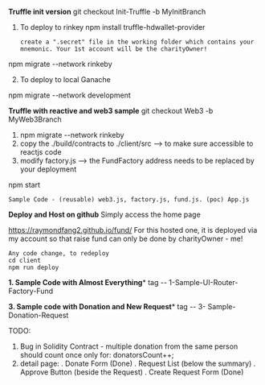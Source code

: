 **Truffle init version**
git checkout Init-Truffle -b MyInitBranch

1. To deploy to rinkey
    npm install truffle-hdwallet-provider

    ```create a ".secret" file in the working folder which contains your mnemonic. Your 1st account will be the charityOwner!```
   
npm migrate --network rinkeby

2. To deploy to local Ganache

npm migrate --network development

**Truffle with reactive and web3 sample**
git checkout Web3 -b MyWeb3Branch
1. npm migrate --network rinkeby
2. copy the ./build/contracts to ./client/src  --> to make sure accessible to reactjs code
3. modify factory.js --> the FundFactory address needs to be replaced by your deployment

npm start

```Sample Code - (reusable) web3.js, factory.js, fund.js. (poc) App.js```

**Deploy and Host on github**
Simply access the home page

https://raymondfang2.github.io/fund/
For this hosted one, it is deployed via my account so that raise fund can only be done by charityOwner - me!

```text
Any code change, to redeploy 
cd client
npm run deploy
```

**1. Sample Code with Almost Everything***
tag -- 1-Sample-UI-Router-Factory-Fund

**3. Sample code with Donation and New Request***
tag -- 3- Sample-Donation-Request

TODO:
1. Bug in Solidity Contract - multiple donation from the same person should count once only for:
   donatorsCount++;
2. detail page:
    . Donate Form (Done)
    . Request List (below the summary)
    . Approve Button (beside the Request)
    . Create Request Form (Done)
